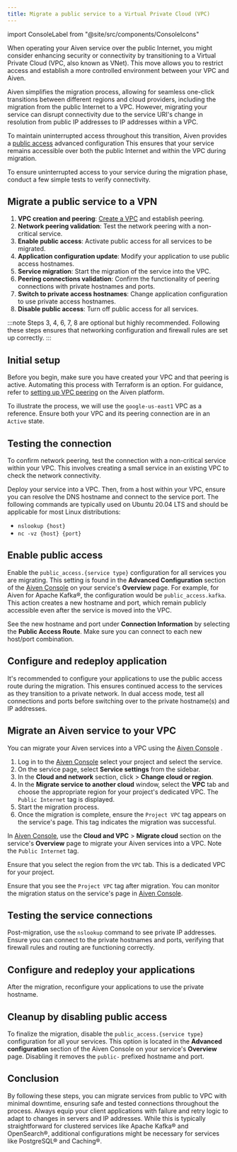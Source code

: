 ```yaml
---
title: Migrate a public service to a Virtual Private Cloud (VPC)
---
```


import ConsoleLabel from "@site/src/components/ConsoleIcons"

When operating your Aiven service over the public Internet, you might
consider enhancing security or connectivity by transitioning to a
Virtual Private Cloud (VPC, also known as VNet). This move allows you to
restrict access and establish a more controlled environment between your
VPC and Aiven.

Aiven simplifies the migration process, allowing for seamless one-click
transitions between different regions and cloud providers, including the
migration from the public Internet to a VPC. However, migrating your
service can disrupt connectivity due to the service URI's change in
resolution from public IP addresses to IP addresses within a VPC.

To maintain uninterrupted access throughout this transition, Aiven
provides a
[public access](/docs/platform/howto/public-access-in-vpc) advanced configuration
This ensures that your service
remains accessible over both the public Internet and within the VPC
during migration.

To ensure uninterrupted access to your service during the migration
phase, conduct a few simple tests to verify connectivity.

## Migrate a public service to a VPN

1.  **VPC creation and peering**:
    [Create a VPC](/docs/platform/howto/manage-vpc-peering) and establish peering.
1.  **Network peering validation**: Test the network peering with a
    non-critical service.
1.  **Enable public access**: Activate public access for all services to
    be migrated.
1.  **Application configuration update**: Modify your application to use
    public access hostnames.
1.  **Service migration**: Start the migration of the service into the
    VPC.
1.  **Peering connections validation**: Confirm the functionality of
    peering connections with private hostnames and ports.
1.  **Switch to private access hostnames**: Change application
    configuration to use private access hostnames.
1.  **Disable public access**: Turn off public access for all services.

:::note
Steps 3, 4, 6, 7, 8 are optional but highly recommended. Following these
steps ensures that networking configuration and firewall rules are set
up correctly.
:::

## Initial setup

Before you begin, make sure you have created your VPC and that peering
is active. Automating this process with Terraform is an option. For
guidance, refer to
[setting up VPC peering](/docs/platform/howto/manage-vpc-peering#platform_howto_setup_vpc_peering) on the Aiven platform.

To illustrate the process, we will use the `google-us-east1` VPC as a
reference. Ensure both your VPC and its peering connection are in an
`Active` state.

## Testing the connection

To confirm network peering, test the connection with a non-critical
service within your VPC. This involves creating a small service in an
existing VPC to check the network connectivity.

Deploy your service into a VPC. Then, from a host within your VPC,
ensure you can resolve the DNS hostname and connect to the service port.
The following commands are typically used on Ubuntu 20.04 LTS and should
be applicable for most Linux distributions:

-   `nslookup {host}`
-   `nc -vz {host} {port}`

## Enable public access

Enable the `public_access.{service type}` configuration for all services
you are migrating. This setting is found in the **Advanced
Configuration** section of the [Aiven
Console](https://console.aiven.io/) on your service's **Overview**
page. For example, for Aiven for Apache Kafka®, the configuration would
be `public_access.kafka`. This action creates a new hostname and port,
which remain publicly accessible even after the service is moved into
the VPC.

See the new hostname and port under **Connection Information**
by selecting the **Public Access Route**. Make sure you can connect to
each new host/port combination.

## Configure and redeploy application

It's recommended to configure your applications to use the public
access route during the migration. This ensures continued access to the
services as they transition to a private network. In dual access mode,
test all connections and ports before switching over to the private
hostname(s) and IP addresses.

## Migrate an Aiven service to your VPC

You can migrate your Aiven services into a VPC using the [Aiven
Console](https://console.aiven.io/) .

1.  Log in to the [Aiven Console](https://console.aiven.io/) select your
    project and select the service.
1.  On the service page, select **Service settings** from the sidebar.
1.  In the **Cloud and network** section, click
    <ConsoleLabel name="actions"/> > **Change cloud or region**.
1.  In the **Migrate service to another cloud** window, select the
    **VPC** tab and choose the appropriate region for your project's
    dedicated VPC. The `Public Internet` tag is displayed.
1.  Start the migration process.
1.  Once the migration is complete, ensure the
    `Project VPC` tag appears on the service's page. This tag indicates the migration
    was successful.

In [Aiven Console](https://console.aiven.io/), use the **Cloud and VPC** >
**Migrate cloud** section on the service's **Overview** page to
migrate your Aiven services into a VPC. Note the `Public Internet` tag.

Ensure that you select the region from the `VPC` tab. This is a
dedicated VPC for your project.

Ensure that you see the `Project VPC` tag after migration. You can
monitor the migration status on the service's page in [Aiven
Console](https://console.aiven.io/).

## Testing the service connections

Post-migration, use the `nslookup` command to see private IP addresses.
Ensure you can connect to the private hostnames and ports, verifying
that firewall rules and routing are functioning correctly.

## Configure and redeploy your applications

After the migration, reconfigure your applications to use the private
hostname.

## Cleanup by disabling public access

To finalize the migration, disable the `public_access.{service type}`
configuration for all your services. This option is located in the
**Advanced configuration** section of the Aiven Console on your
service's **Overview** page. Disabling it removes the `public-`
prefixed hostname and port.

## Conclusion

By following these steps, you can migrate services from public to VPC
with minimal downtime, ensuring safe and tested connections throughout
the process. Always equip your client applications with failure and
retry logic to adapt to changes in servers and IP addresses. While this
is typically straightforward for clustered services like Apache Kafka®
and OpenSearch®, additional configurations might be necessary for
services like PostgreSQL® and Caching®.
